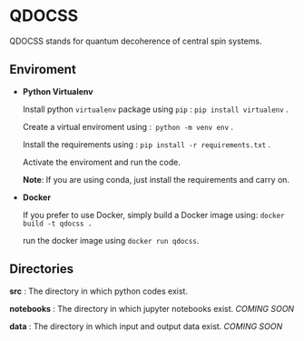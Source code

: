 # QDOCSS

QDOCSS stands for quantum decoherence of central spin systems.

## **Enviroment**

* **Python Virtualenv**
    
    Install python `virtualenv` package using `pip` : `pip install virtualenv` .

    Create a virtual enviroment using :` python -m venv env` .

    Install the requirements using : `pip install -r requirements.txt` .

    Activate the enviroment and run the code.

    **Note**: If you are using conda, just install the requirements and carry on.

* **Docker**
    
    If you prefer to use Docker, simply build a Docker image using:  `docker build -t qdocss .`

    run the docker image using `docker run qdocss`.

## **Directories**

**src** : The directory in which python codes exist.

**notebooks** : The directory in which jupyter notebooks exist. *COMING SOON*

**data** : The directory in which input and output data exist. *COMING SOON*

